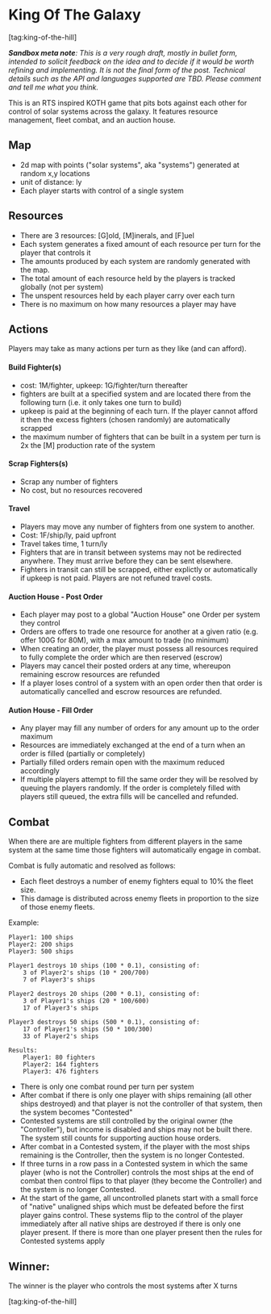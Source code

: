 # King Of The Galaxy

[tag:king-of-the-hill]

***Sandbox meta note**: This is a very rough draft, mostly in bullet form, intended to solicit feedback on the idea and to decide if it would be worth refining and implementing. It is not the final form of the post. Technical details such as the API and languages supported are TBD. Please comment and tell me what you think.*

This is an RTS inspired KOTH game that pits bots against each other for control of solar systems across the galaxy. It features resource management, fleet combat, and an auction house.

## Map
* 2d map with points ("solar systems", aka "systems") generated at random x,y locations
* unit of distance: ly
* Each player starts with control of a single system

## Resources
* There are 3 resources: [G]old, [M]inerals, and [F]uel
* Each system generates a fixed amount of each resource per turn for the player that controls it
* The amounts produced by each system are randomly generated with the map.
* The total amount of each resource held by the players is tracked globally (not per system)
* The unspent resources held by each player carry over each turn
* There is no maximum on how many resources a player may have

## Actions
Players may take as many actions per turn as they like (and can afford).

#### Build Fighter(s)
* cost: 1M/fighter, upkeep: 1G/fighter/turn thereafter
* fighters are built at a specified system and are located there from the following turn (i.e. it only takes one turn to build)
* upkeep is paid at the beginning of each turn. If the player cannot afford it then the excess fighters (chosen randomly) are automatically scrapped
* the maximum number of fighters that can be built in a system per turn is 2x the [M] production rate of the system

#### Scrap Fighters(s)
* Scrap any number of fighters
* No cost, but no resources recovered

#### Travel
* Players may move any number of fighters from one system to another.
* Cost: 1F/ship/ly, paid upfront
* Travel takes time, 1 turn/ly 
* Fighters that are in transit between systems may not be redirected anywhere. They must arrive before they can be sent elsewhere.
* Fighters in transit can still be scrapped, either explictly or automatically if upkeep is not paid. Players are not refuned travel costs.

#### Auction House - Post Order
* Each player may post to a global "Auction House" one Order per system they control
* Orders are offers to trade one resource for another at a given ratio (e.g. offer 100G for 80M), with a max amount to trade (no minimum)
* When creating an order, the player must possess all resources required to fully complete the order which are then reserved (escrow)
* Players may cancel their posted orders at any time, whereupon remaining escrow resources are refunded
* If a player loses control of a system with an open order then that order is automatically cancelled and escrow resources are refunded.

#### Aution House - Fill Order
* Any player may fill any number of orders for any amount up to the order maximum
* Resources are immediately exchanged at the end of a turn when an order is filled (partially or completely)
* Partially filled orders remain open with the maximum reduced accordingly
* If multiple players attempt to fill the same order they will be resolved by queuing the players randomly. If the order is completely filled with players still queued, the extra fills will be cancelled and refunded.


## Combat
When there are are multiple fighters from different players in the same system at the same time those fighters will automatically engage in combat.

Combat is fully automatic and resolved as follows:
* Each fleet destroys a number of enemy fighters equal to 10% the fleet size.
* This damage is distributed across enemy fleets in proportion to the size of those enemy fleets.

Example:

    Player1: 100 ships
    Player2: 200 ships
    Player3: 500 ships
    
    Player1 destroys 10 ships (100 * 0.1), consisting of:
    	3 of Player2's ships (10 * 200/700)
    	7 of Player3's ships
    		
    Player2 destroys 20 ships (200 * 0.1), consisting of:
    	3 of Player1's ships (20 * 100/600)
    	17 of Player3's ships
    
    Player3 destroys 50 ships (500 * 0.1), consisting of:
    	17 of Player1's ships (50 * 100/300)
    	33 of Player2's ships
    
    Results:
    	Player1: 80 fighters
    	Player2: 164 fighters
    	Player3: 476 fighters

* There is only one combat round per turn per system
* After combat if there is only one player with ships remaining (all other ships destroyed) and that player is not the controller of that system, then the system becomes "Contested"
* Contested systems are still controlled by the original owner (the "Controller"), but income is disabled and ships may not be built there. The system still counts for supporting auction house orders.
* After combat in a Contested system, if the player with the most ships remaining is the Controller, then the system is no longer Contested.
* If three turns in a row pass in a Contested system in which the same player (who is not the Controller) controls the most ships at the end of combat then control flips to that player (they become the Controller) and the system is no longer Contested.
* At the start of the game, all uncontrolled planets start with a small force of "native" unaligned ships which must be defeated before the first player gains control. These systems flip to the control of the player immediately after all native ships are destroyed if there is only one player present. If there is more than one player present then the rules for Contested systems apply

## Winner:
The winner is the player who controls the most systems after X turns

[tag:king-of-the-hill]

